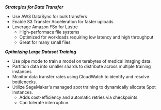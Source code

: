 

***Strategies for Data Transfer***
-   Use AWS DataSync for bulk transfers
-   Enable S3 Transfer Acceleration for faster uploads
-   Leverage Amazon FSx for Lustre
    -  High-performace file systems
    -  Optimized for workloads requiring low latency and high throughput
    -  Great for many small files


***Optimizing Large Dataset Training***
-   Use pipe mode to train a model on terabytes of medical imaging data.
-   Partition data into smaller shards to distribute across multiple training instances
-   Monitor data transfer rates using CloudWatch to identify and resolve bottlenecks.
-   Utilize SageMaker's managed spot training to dynamically allocate Spot Instances.
    -   Adds cost-efficiency and automatic retries via checkpoints.
    -   Can tolerate interruption
    